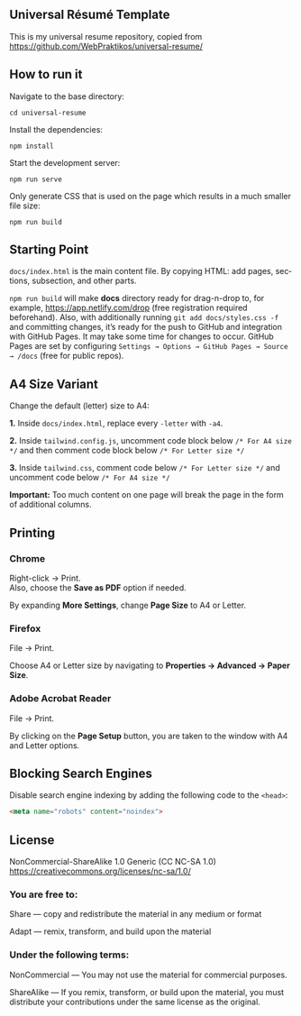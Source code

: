 Universal Résumé Template
---------

This is my universal resume repository, copied from https://github.com/WebPraktikos/universal-resume/

How to run it
---------

Navigate to the base directory:

```
cd universal-resume
```

Install the dependencies:

```
npm install
```

Start the development server:

```
npm run serve
```

Only generate CSS that is used on the page which results in a much smaller file size:

```
npm run build
```

Starting Point
---------

`docs/index.html` is the main content file. By copying HTML: add pages, sec­tions, subsection, and other parts.

`npm run build` will make **docs** directory ready for drag-n-drop to, for example, https://app.netlify.com/drop (free registration required beforehand). Also, with additionally running `git add docs/styles.css -f` and committing changes, it’s ready for the push to GitHub and integration with GitHub Pages. It may take some time for changes to occur. GitHub Pages are set by configuring `Settings → Options → GitHub Pages → Source → /docs` (free for public repos).


A4 Size Variant
---------

Change the default (letter) size to A4:

**1.** Inside `docs/index.html`, replace every `-letter` with `-a4`.

**2.** Inside `tailwind.config.js`, uncomment code block below `/* For A4 size */` and then comment code block below `/* For Letter size */`

**3.** Inside `tailwind.css`, comment code below `/* For Letter size */` and uncomment code below `/* For A4 size */`

**Important:** Too much content on one page will break the page in the form of additional columns.

Printing
---------

### Chrome

Right-click → Print.  
Also, choose the **Save as PDF** option if needed.

By expanding **More Settings**, change **Page Size** to A4 or Letter.

### Firefox

File → Print.

Choose A4 or Letter size by navigating to **Properties → Advanced → Paper Size**.

### Adobe Acrobat Reader

File → Print.

By clicking on the **Page Setup** button, you are taken to the window with A4 and Letter options.

Blocking Search Engines
---------

Disable search engine indexing by adding the following code to the `<head>`:

```html
<meta name="robots" content="noindex">
```

License
---------

NonCommercial-ShareAlike 1.0 Generic (CC NC-SA 1.0)  
https://creativecommons.org/licenses/nc-sa/1.0/

### You are free to:

Share — copy and redistribute the material in any medium or format  

Adapt — remix, transform, and build upon the material

### Under the following terms:

NonCommercial — You may not use the material for commercial purposes.

ShareAlike — If you remix, transform, or build upon the material, you must distribute your contributions under the same license as the original.
